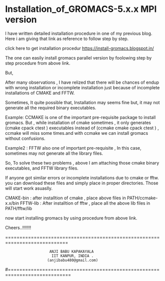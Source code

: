 # Installation_of_GROMACS-5.x.x MPI version

I have written detailed installation procedure in one of my previous blog.
Here i am giving that link as reference to follow step by step.


click here to get installation procedur
https://install-gromacs.blogspot.in/


The one can easily install gromacs parallel version by foolowing step by step procedure from above link.

But, 

After many observations , I have relized that there will be chances of endup with 
wrong installation or incomplete installation just because of incomplete installations
of CMAKE and FFTW.

Sometimes, It quite possible that, Installation may seems fine but, it may not generate 
all the required binary executables.

Example: CCMAKE is one of the important pre-requisite package to install gromacs. But ,
while installation of cmake sometimes , it only generates (cmake cpack ctest ) executables
instead of (ccmake  cmake  cpack  ctest ) , ccmake will miss some times.and with ccmake we 
can install gromacs without confusions.

Example2 : FFTW also one of important pre-requisite , In this case, sometimes may not
generate all the library files. 



So, To solve these two problems , above I am attaching those cmake binary executables, 
and FFTW library files. 

If anyone got similar errors or incomplete installations due to cmake or fftw. 
you can download these files and simply place in proper directories. Those will start work asuaslly.

CMAKE-bin : after installtion of cmake , place above files in PATH/ccmake-x.x/bin
FFTW-lib  : After installtion of fftw , place all the above lib files in PATH/fftw/lib 

now start installing gromacs by using procedure from above link.


Cheers..!!!!!!!


============================================================================
                                                                       
                        ANJI BABU KAPAKAYALA                                                                       
                         IIT KANPUR, INDIA .                                             
                       (anjibabu480@gmail.com)                                            
                                                                            
#============================================================================



